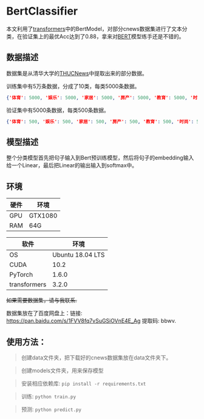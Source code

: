 # BertClassifier

本文利用了[transformers](https://github.com/huggingface/transformers)中的BertModel，对部分cnews数据集进行了文本分类，在验证集上的最优Acc达到了0.88，拿来对[BERT](https://arxiv.org/abs/1810.04805)模型练手还是不错的。

<!-- more -->

## 数据描述
数据集是从清华大学的[THUCNews](http://thuctc.thunlp.org/)中提取出来的部分数据。

训练集中有5万条数据，分成了10类，每类5000条数据。
```JSON
{'体育': 5000, '娱乐': 5000, '家居': 5000, '房产': 5000, '教育': 5000, '时尚': 5000, '时政': 5000, '游戏': 5000, '科技': 5000, '财经': 5000}
```

验证集中有5000条数据，每类500条数据。
```JSON
{'体育': 500, '娱乐': 500, '家居': 500, '房产': 500, '教育': 500, '时尚': 500, '时政': 500, '游戏': 500, '科技': 500, '财经': 500}
```

## 模型描述
整个分类模型首先把句子输入到Bert预训练模型，然后将句子的embedding输入给一个Linear，最后把Linear的输出输入到softmax中。

## 环境


|  硬件 | 环境 |
|  ----  | ----  |
| GPU  | GTX1080 |
| RAM  | 64G |

|  软件 | 环境 |
|  ----  | ----  |
| OS | Ubuntu 18.04 LTS |
| CUDA | 10.2 |
| PyTorch | 1.6.0 |
| transformers | 3.2.0 |


~~如果需要数据集，请与我联系.~~

数据集放在了百度网盘上：链接: https://pan.baidu.com/s/1FVV8fq7vSuGSiOVnE4E_Ag 提取码: bbwv.


## 使用方法：

> 创建data文件夹，把下载好的cnews数据集放在data文件夹下。

> 创建models文件夹，用来保存模型

> 安装相应依赖库: `pip install -r requirements.txt`

> 训练: `python train.py`

> 预测: `python predict.py`
